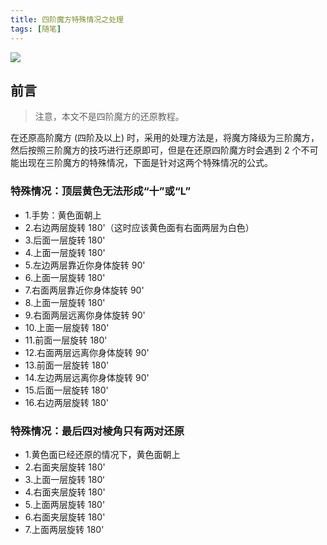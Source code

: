 ```yaml
---
title: 四阶魔方特殊情况之处理
tags: [随笔]
---
```


![](https://source.unsplash.com/random/480x480/?Rubik's-Cube)

## 前言

> 注意，本文不是四阶魔方的还原教程。

在还原高阶魔方 (四阶及以上) 时，采用的处理方法是，将魔方降级为三阶魔方，然后按照三阶魔方的技巧进行还原即可，但是在还原四阶魔方时会遇到 2 个不可能出现在三阶魔方的特殊情况，下面是针对这两个特殊情况的公式。

### 特殊情况：顶层黄色无法形成“十”或“L”

* 1.手势：黄色面朝上
* 2.右边两层旋转 180'（这时应该黄色面有右面两层为白色）
* 3.后面一层旋转 180'
* 4.上面一层旋转 180'
* 5.左边两层靠近你身体旋转 90'
* 6.上面一层旋转 180'
* 7.右面两层靠近你身体旋转 90'
* 8.上面一层旋转 180'
* 9.右面两层远离你身体旋转 90'
* 10.上面一层旋转 180'
* 11.前面一层旋转 180'
* 12.右面两层远离你身体旋转 90'
* 13.前面一层旋转 180'
* 14.左边两层远离你身体旋转 90'
* 15.后面一层旋转 180'
* 16.右边两层旋转 180'

### 特殊情况：最后四对棱角只有两对还原

* 1.黄色面已经还原的情况下，黄色面朝上
* 2.右面夹层旋转 180'
* 3.上面一层旋转 180‘
* 4.右面夹层旋转 180'
* 5.上面两层旋转 180'
* 6.右面夹层旋转 180'
* 7.上面两层旋转 180'
